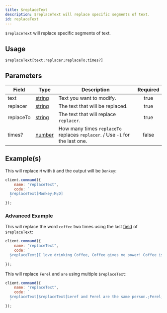```yaml
---
title: $replaceText
description: $replaceText will replace specific segments of text.
id: replaceText
---
```


`$replaceText` will replace specific segments of text.

## Usage

```aoi
$replaceText[text;replacer;replaceTo;times?]
```

## Parameters

| Field     | Type                                                                                              | Description                                                                  | Required |
| --------- | ------------------------------------------------------------------------------------------------- | ---------------------------------------------------------------------------- | :------: |
| text      | [string](https://developer.mozilla.org/en-US/docs/Web/JavaScript/Reference/Global_Objects/String) | Text you want to modify.                                                     |   true   |
| replacer  | [string](https://developer.mozilla.org/en-US/docs/Web/JavaScript/Reference/Global_Objects/String) | The text that will be replaced.                                              |   true   |
| replaceTo | [string](https://developer.mozilla.org/en-US/docs/Web/JavaScript/Reference/Global_Objects/String) | The text that will replace `replacer`.                                       |   true   |
| times?    | [number](https://developer.mozilla.org/en-US/docs/Web/JavaScript/Reference/Global_Objects/Number) | How many times `replaceTo` replaces `replacer`. / Use `-1` for the last one. |  false   |

## Example(s)

This will replace `M` with `D` and the output will be `Donkey`:

```javascript
client.command({
    name: "replaceText",
    code: `
  $replaceText[Monkey;M;D]
  `
});
```

### Advanced Example

This will replace the word `coffee` two times using the last [field](#parameters) of `$replaceText`:

```javascript
client.command({
    name: "replaceText",
    code: `
  $replaceText[I love drinking Coffee, Coffee gives me power! Coffee is bad for my health.;Coffee;orange juice;2]
  `
});
```

This will replace `Ferel` and `are` using multiple `$replaceText`:

```javascript
client.command({
    name: "replaceText",
    code: `
  $replaceText[$replaceText[Leref and Ferel are the same person.;Ferel;Ayaka];are;are not]
  `
});
```
